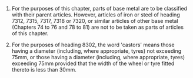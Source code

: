 1. For the purposes of this chapter, parts of base metal are to be classified with their parent articles. However, articles of iron or steel of heading 7312, 7315, 7317, 7318 or 7320, or similar articles of other base metal (Chapters 74 to 76 and 78 to 81) are not to be taken as parts of articles of this chapter.

2. For the purposes of heading 8302, the word 'castors' means those having a diameter (including, where appropriate, tyres) not exceeding 75mm, or those having a diameter (including, where appropriate, tyres) exceeding 75mm provided that the width of the wheel or tyre fitted thereto is less than 30mm.

